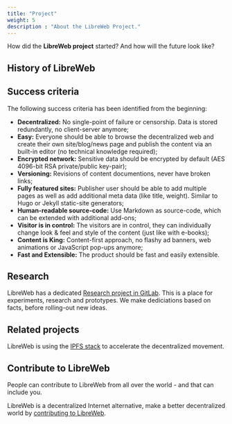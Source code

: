 ```yaml
---
title: "Project"
weight: 5
description : "About the LibreWeb Project."
---
```


How did the **LibreWeb project** started? And how will the future look like?

## History of LibreWeb

<!--## Roadmap

Coming soon  Part of GitLab? 

-->

## Success criteria

The following success criteria has been identified from the beginning:

* **Decentralized:** No single-point of failure or censorship. Data is stored redundantly, no client-server anymore;
* **Easy:** Everyone should be able to browse the decentralized web and create their own site/blog/news page and publish the content via an built-in editor (no technical knowledge required);
* **Encrypted network:** Sensitive data should be encrypted by default (AES 4096-bit RSA private/public key-pair);
* **Versioning:** Revisions of content documentions, never have broken links;
* **Fully featured sites:** Publisher user should be able to add multiple pages as well as add additional meta data (like title, weight). Similar to Hugo or Jekyll static-site generators;
* **Human-readable source-code:** Use Markdown as source-code, which can be extended with additional add-ons;
* **Visitor is in control:** The visitors are in control, they can individually change look & feel and style of the content (just like with e-books);
* **Content is King:** Content-first approach, no flashy ad banners, web animations or JavaScript pop-ups anymore;
* **Fast and Extensible:** The product should be fast and easily extensible.

## Research

LibreWeb has a dedicated [Research project in GitLab](https://gitlab.melroy.org/libreweb/research_lab). This is a place for experiments, research and prototypes. We make dediciations based on facts, before rolling-out new ideas.

## Related projects

LibreWeb is using the [IPFS stack](https://ipfs.io/) to accelerate the decentralized movement.

## Contribute to LibreWeb

People can contribute to LibreWeb from all over the world - and that can include you.

LibreWeb is a decentralized Internet alternative, make a better decentralized world by [contributing to LibreWeb](/project/contribute).
